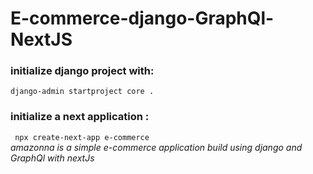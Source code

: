 # E-commerce-django-GraphQl-NextJS  
### initialize django project with:  
`django-admin startproject core .`  
### initialize a next application :  
` npx create-next-app e-commerce`  
*amazonna is a simple e-commerce application build using django and GraphQl with nextJs*